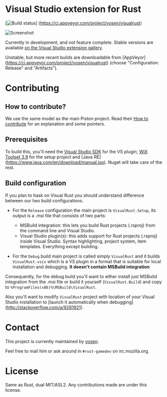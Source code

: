 Visual Studio extension for Rust
================================

[![Build status](https://ci.appveyor.com/api/projects/status/5nw5no10jj0y4p3f?svg=true)]
(https://ci.appveyor.com/project/vosen/visualrust)

![Screenshot](http://i.imgur.com/T06C5wH.png)

Currently in development, and not feature complete. Stable versions are
available [on the Visual Studio extension gallery](http://visualstudiogallery.msdn.microsoft.com/dcd9075c-46da-4164-be4a-4d09589efcad).

Unstable, but more recent builds are downloadable from [AppVeyor]
(https://ci.appveyor.com/project/vosen/visualrust) (choose "Configuration:
Release" and "Artifacts").

Contributing
============

## How to contribute?

We use the same model as the main Piston project. Read their [How to contribute](https://github.com/PistonDevelopers/piston/blob/master/CONTRIBUTING.md) for 
an explanation and some pointers.

## Prerequisites

To build this, you'll need the [Visual Studio
SDK](http://msdn.microsoft.com/en-us/vstudio/vextend.aspx) for the VS plugin,
[WiX Toolset 3.9](http://wixtoolset.org/) for the setup project and [Java RE]
(https://www.java.com/en/download/manual.jsp).
Nuget will take care of the rest.

## Build configuration

If you plan to hask on Visual Rust you should understand difference between
our two build configurations. 
* For the `Release` configuration the main project is `VisualRust.Setup`,
  its output is a .msi file that consists of two parts:
  * MSBuild integration: this lets you build Rust projects (.rsproj) from
    the command line and Visual Studio.
  * Visual Studio plugin(s): this adds support for Rust projects (.rsproj)
   inside Visual Studio. Syntax highlighting, project system, item templates.
   Everything except building.
   
* For the `Debug` build main project is called simply `VisualRust` and it builds
 `VisualRust.vsix` which is a VS plugin in a format that is suitable for
 local installation and debugging. **It doesn't contain MSBuild integration**
 
 Consequently, for the debug build you'll want to either install just MSBuild
 integration from the .msi file or build it yourself (`VisualRust.Build`) and
 copy to `%ProgramFiles(x86)%\MSBuild\VisualRust`.
 
 Also you'll want to modify `VisualRust` project with location of your
 Visual Studio installation to [launch it automatically when debugging]
 (http://stackoverflow.com/a/9281921).


Contact
=======

This project is currently maintained by [vosen](https://github.com/vosen/).

Feel free to mail him or ask around in `#rust-gamedev` on irc.mozilla.org.

License
=======

Same as Rust, dual MIT/ASL2. Any contributions made are under this license.
